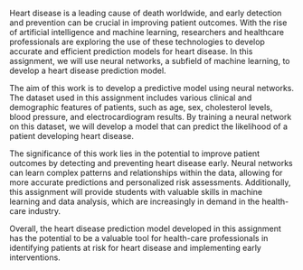 Heart disease is a leading cause of death worldwide, and early detection and prevention can be crucial in improving patient outcomes. With the rise of artificial intelligence and machine learning, researchers and healthcare professionals are exploring the use of these technologies to develop accurate and efficient prediction models for heart disease. In this assignment, we will use neural networks, a subfield of machine learning, to develop a heart disease prediction model.

The aim of this work is to develop a predictive model using neural networks. The dataset used in this assignment includes various clinical and demographic features of patients, such as age, sex, cholesterol levels, blood pressure, and electrocardiogram results. By training a neural network on this dataset, we will develop a model that can predict the likelihood of a patient developing heart disease.

The significance of this work lies in the potential to improve patient outcomes by detecting and preventing heart disease early. Neural networks can learn complex patterns and relationships within the data, allowing for more accurate predictions and personalized risk assessments. Additionally, this assignment will provide students with valuable skills in machine learning and data analysis, which are increasingly in demand in the health-care industry.

Overall, the heart disease prediction model developed in this assignment has the potential to be a valuable tool for health-care professionals in identifying patients at risk for heart disease and implementing early interventions.
